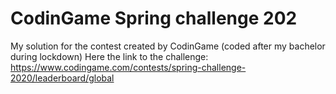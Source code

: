 # CodinGame Spring challenge 202
 My solution for the contest created by CodinGame (coded after my bachelor during lockdown)
 Here the link to the challenge: https://www.codingame.com/contests/spring-challenge-2020/leaderboard/global